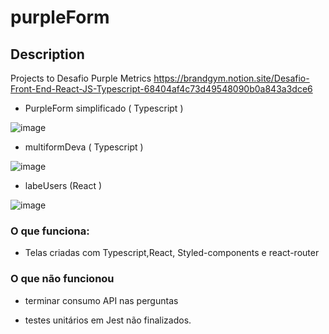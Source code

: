 # purpleForm

## Description
Projects to Desafio Purple Metrics https://brandgym.notion.site/Desafio-Front-End-React-JS-Typescript-68404af4c73d49548090b0a843a3dce6

- PurpleForm simplificado  ( Typescript )

![image](https://user-images.githubusercontent.com/26682838/153027311-4ddf4e2e-7c66-40c4-bd21-3b9f94617fa3.png)

- multiformDeva ( Typescript )

![image](https://user-images.githubusercontent.com/26682838/153027801-fbab1a23-2ac3-4d34-9d26-33ba3e4e8e9c.png)

- labeUsers  (React ) 

![image](https://user-images.githubusercontent.com/26682838/153035229-fc65e657-5d94-47ea-a2ff-a964ddfad71e.png)

### O que funciona:
- Telas criadas com Typescript,React, Styled-components e react-router 

### O que não funcionou

- terminar consumo API nas perguntas

- testes unitários em Jest não finalizados.

